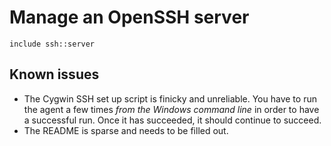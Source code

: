 # Manage an OpenSSH server

~~~
include ssh::server
~~~

## Known issues

  * The Cygwin SSH set up script is finicky and unreliable. You have to run the
    agent a few times _from the Windows command line_ in order to have a
    successful run. Once it has succeeded, it should continue to succeed.
  * The README is sparse and needs to be filled out.
